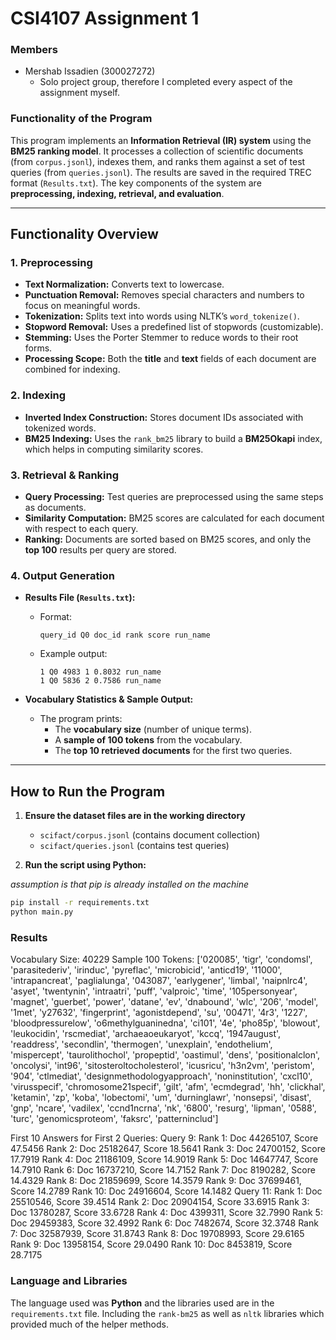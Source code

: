 # CSI4107 Assignment 1
### Members
- Mershab Issadien (300027272)
  - Solo project group, therefore I completed every aspect of the assignment myself.


### **Functionality of the Program**

This program implements an **Information Retrieval (IR) system** using the **BM25 ranking model**. It processes a collection of scientific documents (from `corpus.jsonl`), indexes them, and ranks them against a set of test queries (from `queries.jsonl`). The results are saved in the required TREC format (`Results.txt`). The key components of the system are **preprocessing, indexing, retrieval, and evaluation**.

---

## **Functionality Overview**
### **1. Preprocessing**
- **Text Normalization:** Converts text to lowercase.
- **Punctuation Removal:** Removes special characters and numbers to focus on meaningful words.
- **Tokenization:** Splits text into words using NLTK’s `word_tokenize()`.
- **Stopword Removal:** Uses a predefined list of stopwords (customizable).
- **Stemming:** Uses the Porter Stemmer to reduce words to their root forms.
- **Processing Scope:** Both the **title** and **text** fields of each document are combined for indexing.

### **2. Indexing**
- **Inverted Index Construction:** Stores document IDs associated with tokenized words.
- **BM25 Indexing:** Uses the `rank_bm25` library to build a **BM25Okapi** index, which helps in computing similarity scores.

### **3. Retrieval & Ranking**
- **Query Processing:** Test queries are preprocessed using the same steps as documents.
- **Similarity Computation:** BM25 scores are calculated for each document with respect to each query.
- **Ranking:** Documents are sorted based on BM25 scores, and only the **top 100** results per query are stored.

### **4. Output Generation**
- **Results File (`Results.txt`):**  
  - Format:  
    ```
    query_id Q0 doc_id rank score run_name
    ```
  - Example output:
    ```
    1 Q0 4983 1 0.8032 run_name
    1 Q0 5836 2 0.7586 run_name
    ```

- **Vocabulary Statistics & Sample Output:**  
  - The program prints:
    - The **vocabulary size** (number of unique terms).
    - A **sample of 100 tokens** from the vocabulary.
    - The **top 10 retrieved documents** for the first two queries.

---

## **How to Run the Program**
1. **Ensure the dataset files are in the working directory**  
   - `scifact/corpus.jsonl` (contains document collection)  
   - `scifact/queries.jsonl` (contains test queries) 

2. **Run the script using Python:**

 *assumption is that pip is already installed on the machine*
   ```bash
   pip install -r requirements.txt
   python main.py
   ```

### Results
Vocabulary Size: 40229
Sample 100 Tokens: ['020085', 'tigr', 'condomsl', 'parasitederiv', 'irinduc', 'pyreflac', 'microbicid', 'anticd19', '11000', 'intrapancreat', 'paglialunga', '043087', 'earlygener', 'limbal', 'naipnlrc4', 'asyet', 'twentynin', 'intraatri', 'puff', 'valproic', 'time', '105personyear', 'magnet', 'guerbet', 'power', 'datane', 'ev', 'dnabound', 'wlc', '206', 'model', '1met', 'y27632', 'fingerprint', 'agonistdepend', 'su', '00471', '4r3', '1227', 'bloodpressurelow', 'o6methylguaninedna', 'ci101', '4e', 'pho85p', 'blowout', 'leukocidin', 'rscmediat', 'archaeaoeukaryot', 'kccq', '1947august', 'readdress', 'secondlin', 'thermogen', 'unexplain', 'endothelium', 'mispercept', 'taurolithochol', 'propeptid', 'oastimul', 'dens', 'positionalclon', 'oncolysi', 'int96', 'sitosteroltocholesterol', 'icusricu', 'h3n2vm', 'peristom', '904', 'ctlmediat', 'designmethodologyapproach', 'noninstitution', 'cxcl10', 'virusspecif', 'chromosome21specif', 'gilt', 'afm', 'ecmdegrad', 'hh', 'clickhal', 'ketamin', 'zp', 'koba', 'lobectomi', 'um', 'durninglawr', 'nonsepsi', 'disast', 'gnp', 'ncare', 'vadilex', 'ccnd1ncrna', 'nk', '6800', 'resurg', 'lipman', '0588', 'turc', 'genomicsproteom', 'faksrc', 'patterninclud']

First 10 Answers for First 2 Queries:
Query 9:
  Rank 1: Doc 44265107, Score 47.5456
  Rank 2: Doc 25182647, Score 18.5641
  Rank 3: Doc 24700152, Score 17.7919
  Rank 4: Doc 21186109, Score 14.9019
  Rank 5: Doc 14647747, Score 14.7910
  Rank 6: Doc 16737210, Score 14.7152
  Rank 7: Doc 8190282, Score 14.4329
  Rank 8: Doc 21859699, Score 14.3579
  Rank 9: Doc 37699461, Score 14.2789
  Rank 10: Doc 24916604, Score 14.1482
Query 11:
  Rank 1: Doc 25510546, Score 39.4514
  Rank 2: Doc 20904154, Score 33.6915
  Rank 3: Doc 13780287, Score 33.6728
  Rank 4: Doc 4399311, Score 32.7990
  Rank 5: Doc 29459383, Score 32.4992
  Rank 6: Doc 7482674, Score 32.3748
  Rank 7: Doc 32587939, Score 31.8743
  Rank 8: Doc 19708993, Score 29.6165
  Rank 9: Doc 13958154, Score 29.0490
  Rank 10: Doc 8453819, Score 28.7175


### Language and Libraries

The language used was **Python** and the libraries used are in the `requirements.txt` file. Including the `rank-bm25` as well as `nltk` libraries which provided much of the helper methods.